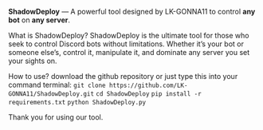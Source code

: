 **ShadowDeploy** — A powerful tool designed by LK-GONNA11 to control **any bot** on **any server**.

What is ShadowDeploy?
ShadowDeploy is the ultimate tool for those who seek to control Discord bots without limitations. Whether it’s your bot or someone else’s, control it, manipulate it, and dominate any server you set your sights on.

How to use?
download the github repository
or just type this into your command terminal:
```git clone https://github.com/LK-GONNA11/ShadowDeploy.git```
```cd ShadowDeploy```
```pip install -r requirements.txt```
```python ShadowDeploy.py```

Thank you for using our tool.
